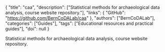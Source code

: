 {
  "title": "caa",
  "description": ["Statistical methods for archaeological data analysis, course website repository."],
  "links": {
    "GitHub": "https://github.com/BernCoDALab/caa"
  },
  "authors": ["BernCoDALab"],
  "categories": ["Guides"],
  "tags": ["Educational resources and practical guides"],
  "doi": null
}

<!-- Generated by csv2md.R – do not edit by hand -->

Statistical methods for archaeological data analysis, course website repository.